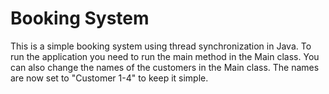 # Booking System
This is a simple booking system using thread synchronization in Java. 
To run the application you need to run the main method in the Main class.
You can also change the names of the customers in the Main class. The names are now set to "Customer 1-4" to keep it simple.
